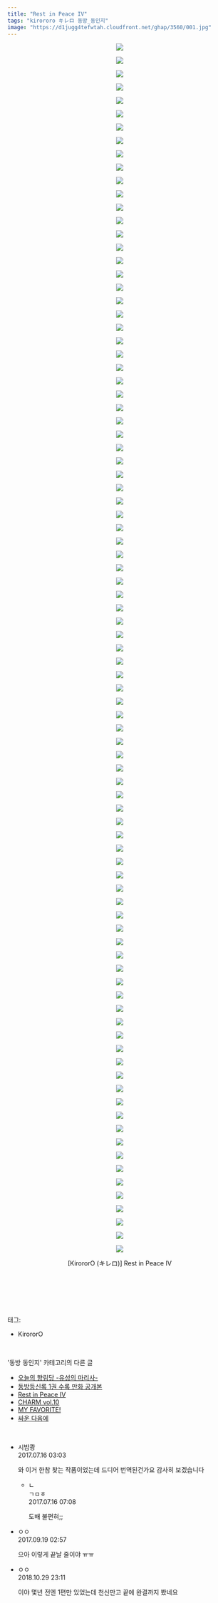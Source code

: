 ```yaml
---
title: "Rest in Peace IV"
tags: "kirororo キレロ 동방_동인지"
image: "https://d1jugg4tefwtah.cloudfront.net/ghap/3560/001.jpg"
---
```

<div class="article">
<p style="text-align: center; clear: none; float: none;"><img src="{{ site.imgserver11 }}/ghap/3560/001.jpg"/></p>
<p style="text-align: center; clear: none; float: none;"><img src="{{ site.imgserver11 }}/ghap/3560/002.jpg"/></p>
<p style="text-align: center; clear: none; float: none;"><img src="{{ site.imgserver11 }}/ghap/3560/003.jpg"/></p>
<p style="text-align: center; clear: none; float: none;"><img src="{{ site.imgserver11 }}/ghap/3560/004.jpg"/></p>
<p style="text-align: center; clear: none; float: none;"><img src="{{ site.imgserver11 }}/ghap/3560/005.jpg"/></p>
<p style="text-align: center; clear: none; float: none;"><img src="{{ site.imgserver11 }}/ghap/3560/006.jpg"/></p>
<p style="text-align: center; clear: none; float: none;"><img src="{{ site.imgserver11 }}/ghap/3560/007.jpg"/></p>
<p style="text-align: center; clear: none; float: none;"><img src="{{ site.imgserver11 }}/ghap/3560/008.jpg"/></p>
<p style="text-align: center; clear: none; float: none;"><img src="{{ site.imgserver11 }}/ghap/3560/009.jpg"/></p>
<p style="text-align: center; clear: none; float: none;"><img src="{{ site.imgserver11 }}/ghap/3560/010.jpg"/></p>
<p style="text-align: center; clear: none; float: none;"><img src="{{ site.imgserver11 }}/ghap/3560/011.jpg"/></p>
<p style="text-align: center; clear: none; float: none;"><img src="{{ site.imgserver11 }}/ghap/3560/012.jpg"/></p>
<p style="text-align: center; clear: none; float: none;"><img src="{{ site.imgserver11 }}/ghap/3560/013.jpg"/></p>
<p style="text-align: center; clear: none; float: none;"><img src="{{ site.imgserver11 }}/ghap/3560/014.jpg"/></p>
<p style="text-align: center; clear: none; float: none;"><img src="{{ site.imgserver11 }}/ghap/3560/015.jpg"/></p>
<p style="text-align: center; clear: none; float: none;"><img src="{{ site.imgserver11 }}/ghap/3560/016.jpg"/></p>
<p style="text-align: center; clear: none; float: none;"><img src="{{ site.imgserver11 }}/ghap/3560/017.jpg"/></p>
<p style="text-align: center; clear: none; float: none;"><img src="{{ site.imgserver11 }}/ghap/3560/018.jpg"/></p>
<p style="text-align: center; clear: none; float: none;"><img src="{{ site.imgserver11 }}/ghap/3560/019.jpg"/></p>
<p style="text-align: center; clear: none; float: none;"><img src="{{ site.imgserver11 }}/ghap/3560/020.jpg"/></p>
<p style="text-align: center; clear: none; float: none;"><img src="{{ site.imgserver11 }}/ghap/3560/021.jpg"/></p>
<p style="text-align: center; clear: none; float: none;"><img src="{{ site.imgserver11 }}/ghap/3560/022.jpg"/></p>
<p style="text-align: center; clear: none; float: none;"><img src="{{ site.imgserver11 }}/ghap/3560/023.jpg"/></p>
<p style="text-align: center; clear: none; float: none;"><img src="{{ site.imgserver11 }}/ghap/3560/024.jpg"/></p>
<p style="text-align: center; clear: none; float: none;"><img src="{{ site.imgserver11 }}/ghap/3560/025.jpg"/></p>
<p style="text-align: center; clear: none; float: none;"><img src="{{ site.imgserver11 }}/ghap/3560/026.jpg"/></p>
<p style="text-align: center; clear: none; float: none;"><img src="{{ site.imgserver11 }}/ghap/3560/027.jpg"/></p>
<p style="text-align: center; clear: none; float: none;"><img src="{{ site.imgserver11 }}/ghap/3560/028.jpg"/></p>
<p style="text-align: center; clear: none; float: none;"><img src="{{ site.imgserver11 }}/ghap/3560/029.jpg"/></p>
<p style="text-align: center; clear: none; float: none;"><img src="{{ site.imgserver11 }}/ghap/3560/030.jpg"/></p>
<p style="text-align: center; clear: none; float: none;"><img src="{{ site.imgserver11 }}/ghap/3560/031.jpg"/></p>
<p style="text-align: center; clear: none; float: none;"><img src="{{ site.imgserver11 }}/ghap/3560/032.jpg"/></p>
<p style="text-align: center; clear: none; float: none;"><img src="{{ site.imgserver11 }}/ghap/3560/033.jpg"/></p>
<p style="text-align: center; clear: none; float: none;"><img src="{{ site.imgserver11 }}/ghap/3560/034.jpg"/></p>
<p style="text-align: center; clear: none; float: none;"><img src="{{ site.imgserver11 }}/ghap/3560/035.jpg"/></p>
<p style="text-align: center; clear: none; float: none;"><img src="{{ site.imgserver11 }}/ghap/3560/036.jpg"/></p>
<p style="text-align: center; clear: none; float: none;"><img src="{{ site.imgserver11 }}/ghap/3560/037.jpg"/></p>
<p style="text-align: center; clear: none; float: none;"><img src="{{ site.imgserver11 }}/ghap/3560/038.jpg"/></p>
<p style="text-align: center; clear: none; float: none;"><img src="{{ site.imgserver11 }}/ghap/3560/039.jpg"/></p>
<p style="text-align: center; clear: none; float: none;"><img src="{{ site.imgserver11 }}/ghap/3560/040.jpg"/></p>
<p style="text-align: center; clear: none; float: none;"><img src="{{ site.imgserver11 }}/ghap/3560/041.jpg"/></p>
<p style="text-align: center; clear: none; float: none;"><img src="{{ site.imgserver11 }}/ghap/3560/042.jpg"/></p>
<p style="text-align: center; clear: none; float: none;"><img src="{{ site.imgserver11 }}/ghap/3560/043.jpg"/></p>
<p style="text-align: center; clear: none; float: none;"><img src="{{ site.imgserver11 }}/ghap/3560/044.jpg"/></p>
<p style="text-align: center; clear: none; float: none;"><img src="{{ site.imgserver11 }}/ghap/3560/045.jpg"/></p>
<p style="text-align: center; clear: none; float: none;"><img src="{{ site.imgserver11 }}/ghap/3560/046.jpg"/></p>
<p style="text-align: center; clear: none; float: none;"><img src="{{ site.imgserver11 }}/ghap/3560/047.jpg"/></p>
<p style="text-align: center; clear: none; float: none;"><img src="{{ site.imgserver11 }}/ghap/3560/048.jpg"/></p>
<p style="text-align: center; clear: none; float: none;"><img src="{{ site.imgserver11 }}/ghap/3560/049.jpg"/></p>
<p style="text-align: center; clear: none; float: none;"><img src="{{ site.imgserver11 }}/ghap/3560/050.jpg"/></p>
<p style="text-align: center; clear: none; float: none;"><img src="{{ site.imgserver11 }}/ghap/3560/051.jpg"/></p>
<p style="text-align: center; clear: none; float: none;"><img src="{{ site.imgserver11 }}/ghap/3560/052.jpg"/></p>
<p style="text-align: center; clear: none; float: none;"><img src="{{ site.imgserver11 }}/ghap/3560/053.jpg"/></p>
<p style="text-align: center; clear: none; float: none;"><img src="{{ site.imgserver11 }}/ghap/3560/054.jpg"/></p>
<p style="text-align: center; clear: none; float: none;"><img src="{{ site.imgserver11 }}/ghap/3560/055.jpg"/></p>
<p style="text-align: center; clear: none; float: none;"><img src="{{ site.imgserver11 }}/ghap/3560/056.jpg"/></p>
<p style="text-align: center; clear: none; float: none;"><img src="{{ site.imgserver11 }}/ghap/3560/057.jpg"/></p>
<p style="text-align: center; clear: none; float: none;"><img src="{{ site.imgserver11 }}/ghap/3560/058.jpg"/></p>
<p style="text-align: center; clear: none; float: none;"><img src="{{ site.imgserver11 }}/ghap/3560/059.jpg"/></p>
<p style="text-align: center; clear: none; float: none;"><img src="{{ site.imgserver11 }}/ghap/3560/060.jpg"/></p>
<p style="text-align: center; clear: none; float: none;"><img src="{{ site.imgserver11 }}/ghap/3560/061.jpg"/></p>
<p style="text-align: center; clear: none; float: none;"><img src="{{ site.imgserver11 }}/ghap/3560/062.jpg"/></p>
<p style="text-align: center; clear: none; float: none;"><img src="{{ site.imgserver11 }}/ghap/3560/063.jpg"/></p>
<p style="text-align: center; clear: none; float: none;"><img src="{{ site.imgserver11 }}/ghap/3560/064.jpg"/></p>
<p style="text-align: center; clear: none; float: none;"><img src="{{ site.imgserver11 }}/ghap/3560/065.jpg"/></p>
<p style="text-align: center; clear: none; float: none;"><img src="{{ site.imgserver11 }}/ghap/3560/066.jpg"/></p>
<p style="text-align: center; clear: none; float: none;"><img src="{{ site.imgserver11 }}/ghap/3560/067.jpg"/></p>
<p style="text-align: center; clear: none; float: none;"><img src="{{ site.imgserver11 }}/ghap/3560/068.jpg"/></p>
<p style="text-align: center; clear: none; float: none;"><img src="{{ site.imgserver11 }}/ghap/3560/069.jpg"/></p>
<p style="text-align: center; clear: none; float: none;"><img src="{{ site.imgserver11 }}/ghap/3560/070.jpg"/></p>
<p style="text-align: center; clear: none; float: none;"><img src="{{ site.imgserver11 }}/ghap/3560/071.jpg"/></p>
<p style="text-align: center; clear: none; float: none;"><img src="{{ site.imgserver11 }}/ghap/3560/072.jpg"/></p>
<p style="text-align: center; clear: none; float: none;"><img src="{{ site.imgserver11 }}/ghap/3560/073.jpg"/></p>
<p style="text-align: center; clear: none; float: none;"><img src="{{ site.imgserver11 }}/ghap/3560/074.jpg"/></p>
<p style="text-align: center; clear: none; float: none;"><img src="{{ site.imgserver11 }}/ghap/3560/075.jpg"/></p>
<p style="text-align: center; clear: none; float: none;"><img src="{{ site.imgserver11 }}/ghap/3560/076.jpg"/></p>
<p style="text-align: center; clear: none; float: none;"><img src="{{ site.imgserver11 }}/ghap/3560/077.jpg"/></p>
<p style="text-align: center; clear: none; float: none;"><img src="{{ site.imgserver11 }}/ghap/3560/078.jpg"/></p>
<p style="text-align: center; clear: none; float: none;"><img src="{{ site.imgserver11 }}/ghap/3560/079.jpg"/></p>
<p style="text-align: center; clear: none; float: none;"><img src="{{ site.imgserver11 }}/ghap/3560/080.jpg"/></p>
<p style="text-align: center; clear: none; float: none;"><img src="{{ site.imgserver11 }}/ghap/3560/081.jpg"/></p>
<p style="text-align: center; clear: none; float: none;"><img src="{{ site.imgserver11 }}/ghap/3560/082.jpg"/></p>
<p style="text-align: center; clear: none; float: none;"><img src="{{ site.imgserver11 }}/ghap/3560/083.jpg"/></p>
<p style="text-align: center; clear: none; float: none;"><img src="{{ site.imgserver11 }}/ghap/3560/084.jpg"/></p>
<p style="text-align: center; clear: none; float: none;"><img src="{{ site.imgserver11 }}/ghap/3560/085.jpg"/></p>
<p style="text-align: center; clear: none; float: none;"><img src="{{ site.imgserver11 }}/ghap/3560/086.jpg"/></p>
<p style="text-align: center; clear: none; float: none;"><img src="{{ site.imgserver11 }}/ghap/3560/087.jpg"/></p>
<p style="text-align: center; clear: none; float: none;"><img src="{{ site.imgserver11 }}/ghap/3560/088.jpg"/></p>
<p style="text-align: center; clear: none; float: none;"><img src="{{ site.imgserver11 }}/ghap/3560/089.jpg"/></p>
<p style="text-align: center; clear: none; float: none;"><img src="{{ site.imgserver11 }}/ghap/3560/090.jpg"/></p>
<p style="text-align: center; clear: none; float: none;"><img src="{{ site.imgserver11 }}/ghap/3560/091.jpg"/></p>
<p style="text-align: center; clear: none; float: none;">[KirororO (キレロ)] Rest in Peace IV</p>
<p style="text-align: center; clear: none; float: none;"><br/></p>
<p><br/></p>
</div><br/>
<div class="tagTrail">
<p>태그: </p>
<ul>
<li>KirororO</li>
</ul>
</div><br/>
<div class="another">
<p>'동방 동인지' 카테고리의 다른 글</p>
<ul>
<li><a href="/ghap_3584">오늘의 향림당 -유성의 마리사-</a></li>
<li><a href="/ghap_3562">동방등신록 1권 수록 만화 공개본</a></li>
<li><a href="/ghap_3560">Rest in Peace IV</a></li>
<li><a href="/ghap_3555">CHARM vol.10</a></li>
<li><a href="/ghap_3554">MY FAVORITE!</a></li>
<li><a href="/ghap_3528">싸운 다음에</a></li>
</ul>
</div><br/>
<div class="cb_module cb_fluid">
<div class="cb_wrt cb_profile">
<div class="comment">
<ul>
<li class="cb_thumb_off" id="comment15036784">
<div class="cb_comment_area">
<div class="cb_info_area">
<div class="cb_section">
<span class="cb_nick_name">시밤쾅</span>
</div>
<div class="cb_section">
<span class="cb_date">2017.07.16 03:03 </span>
</div>
</div>
<div class="cb_dsc_comment">
<p class="cb_dsc">
											와 이거 한참 찾는 작품이었는데 드디어 번역된건가요 감사히 보겠습니다
										</p>
</div>
<ul>
<li class="cb_thumb_off" id="comment15036828">
<span class="cb_bu_subnode">ㄴ</span>
<div class="cb_comment_area">
<div class="cb_info_area">
<div class="cb_section">
<span class="cb_nick_name">ㄱㅁㅎ</span>
</div>
<div class="cb_section">
<span class="cb_date">2017.07.16 07:08 </span>
</div>
</div>
<div class="cb_dsc_comment">
<p class="cb_dsc">
																도배 불편혀;;
															</p>
</div>
</div>
</li>
</ul>
</div></li>
<li class="cb_thumb_off" id="comment15085773">
<div class="cb_comment_area">
<div class="cb_info_area">
<div class="cb_section">
<span class="cb_nick_name">ㅇㅇ</span>
</div>
<div class="cb_section">
<span class="cb_date">2017.09.19 02:57 </span>
</div>
</div>
<div class="cb_dsc_comment">
<p class="cb_dsc">
											으아 이렇게 끝날 줄이야 ㅠㅠ
										</p>
</div>
</div></li>
<li class="cb_thumb_off" id="comment15364711">
<div class="cb_comment_area">
<div class="cb_info_area">
<div class="cb_section">
<span class="cb_nick_name">ㅇㅇ</span>
</div>
<div class="cb_section">
<span class="cb_date">2018.10.29 23:11 </span>
</div>
</div>
<div class="cb_dsc_comment">
<p class="cb_dsc">
											이야 몇년 전엔 1편만 있었는데 천신만고 끝에 완결까지 봤네요
										</p>
</div>
</div></li>
</ul>
</div>
</div><!-- commentList close -->
</div><br/>
